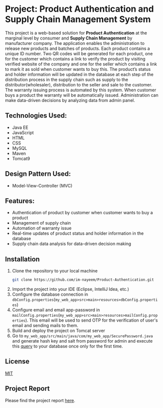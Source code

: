# Project: Product Authentication and Supply Chain Management System

This project is a web-based solution for **Product Authentication** at the marginal level by consumer and **Supply Chain Management** by manufacturer company. The application enables the administration to release new products and batches of products. Each product contains a unique ID number. Two QR codes will be generated for each product, one for the customer which contains a link to verify the product by visiting verified website of the company and one for the seller which contains a link to mark it as sold when customer wants to buy this. The product’s status and holder information will be updated in the database at each step of the distribution process in the supply chain such as supply to the distributor(wholesaler), distribution to the seller and sale to the customer. The warranty issuing process is automated by this system. When customer buys a product the warranty will be automatically issued. Administration can make data-driven decisions by analyzing data from admin panel.


## Technologies Used:
* Java EE
* JavaScript
* HTML
* CSS
* MySQL
* Maven
* Tomcat9

## Design Pattern Used:
* Model-View-Controller (MVC)

## Features:
- Authentication of product by customer when customer wants to buy a product
- Management of supply chain
- Automation of warranty issue
- Real-time updates of product status and holder information in the database
- Supply chain data analysis for data-driven decision making

## Installation

1. Clone the repository to your local machine
    ```bash
    git clone https://github.com/im-nayeem/Product-Authentication.git
    ```
2. Import the project into your IDE (Eclipse, IntelliJ Idea, etc.)
3. Configure the database connection in `dbConfig.properties`(`my_web_app>src>main>resources>dbConfig.properties`)
4. Configure email and email app-password in `mailConfig.properties`(`my_web_app>src>main>resources>mailConfig.properties`). This email will be used to send OTP for the verification of user's email and sending mails to them.
5. Build and deploy the project on Tomcat server
6. Go to `my_web_app/src/main/java/com/my_web_app/SecurePassword.java` and generate hash key and salt from password for admin and execute this [query](https://docs.google.com/document/d/1vib9dpkCHiooprU9Eijkgi5yvR8STv8U8YI-EvbU2MI/edit) to your database once only for the first time.

## License
[MIT](https://github.com/im-nayeem/Auth-SupplyChain-java/blob/main/LICENSE)

## Project Report
Please find the project report [here](https://www.overleaf.com/read/dngpbwvhntvp).






